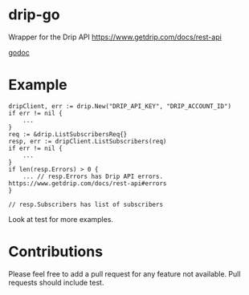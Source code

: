 # drip-go
Wrapper for the Drip API https://www.getdrip.com/docs/rest-api

[godoc](https://godoc.org/github.com/atishpatel/drip-go)

# Example
```
dripClient, err := drip.New("DRIP_API_KEY", "DRIP_ACCOUNT_ID")
if err != nil {
    ...
}
req := &drip.ListSubscribersReq{}
resp, err := dripClient.ListSubscribers(req)
if err != nil {
    ...
}
if len(resp.Errors) > 0 {
    ... // resp.Errors has Drip API errors. https://www.getdrip.com/docs/rest-api#errors
}

// resp.Subscribers has list of subscribers
```

Look at test for more examples.

# Contributions
Please feel free to add a pull request for any feature not available. Pull requests should include test.

